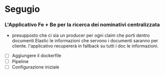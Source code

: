# Segugio 
### L'Applicativo Fe + Be per la ricerca dei nominativi centralizzata 
 -  presupposto che ci sia un producer per ogni claim che porti dentro documenti Elastic le informazioni che servono
    i documenti saranno per cliente.
    l'applicativo recupererà in fallback su tutti i doc le informazioni.






- [ ] Aggiungere il dockerfile
- [ ] Pipeline
- [ ] Configurazione iniziale